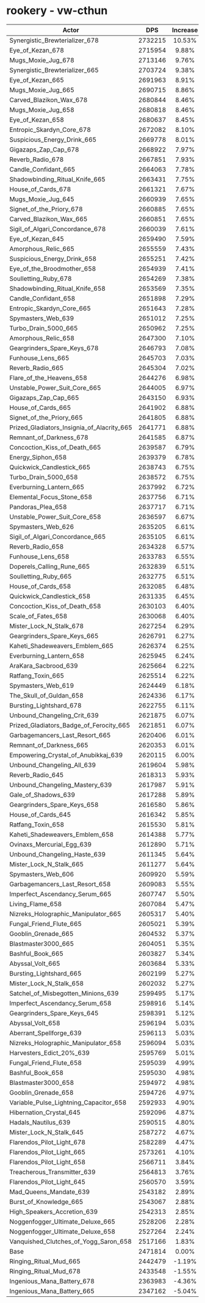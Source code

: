 # rookery - vw-cthun
| Actor | DPS | Increase |
|---|:---:|:---:|
|Synergistic_Brewterializer_678|2732215|10.53%|
|Eye_of_Kezan_678|2715954|9.88%|
|Mugs_Moxie_Jug_678|2713146|9.76%|
|Synergistic_Brewterializer_665|2703724|9.38%|
|Eye_of_Kezan_665|2691963|8.91%|
|Mugs_Moxie_Jug_665|2690715|8.86%|
|Carved_Blazikon_Wax_678|2680844|8.46%|
|Mugs_Moxie_Jug_658|2680818|8.46%|
|Eye_of_Kezan_658|2680637|8.45%|
|Entropic_Skardyn_Core_678|2672082|8.10%|
|Suspicious_Energy_Drink_665|2669778|8.01%|
|Gigazaps_Zap_Cap_678|2668922|7.97%|
|Reverb_Radio_678|2667851|7.93%|
|Candle_Confidant_665|2664063|7.78%|
|Shadowbinding_Ritual_Knife_665|2663431|7.75%|
|House_of_Cards_678|2661321|7.67%|
|Mugs_Moxie_Jug_645|2660939|7.65%|
|Signet_of_the_Priory_678|2660885|7.65%|
|Carved_Blazikon_Wax_665|2660851|7.65%|
|Sigil_of_Algari_Concordance_678|2660039|7.61%|
|Eye_of_Kezan_645|2659490|7.59%|
|Amorphous_Relic_665|2655559|7.43%|
|Suspicious_Energy_Drink_658|2655251|7.42%|
|Eye_of_the_Broodmother_658|2654939|7.41%|
|Soulletting_Ruby_678|2654269|7.38%|
|Shadowbinding_Ritual_Knife_658|2653569|7.35%|
|Candle_Confidant_658|2651898|7.29%|
|Entropic_Skardyn_Core_665|2651643|7.28%|
|Spymasters_Web_639|2651012|7.25%|
|Turbo_Drain_5000_665|2650962|7.25%|
|Amorphous_Relic_658|2647300|7.10%|
|Geargrinders_Spare_Keys_678|2646793|7.08%|
|Funhouse_Lens_665|2645703|7.03%|
|Reverb_Radio_665|2645304|7.02%|
|Flare_of_the_Heavens_658|2644276|6.98%|
|Unstable_Power_Suit_Core_665|2644005|6.97%|
|Gigazaps_Zap_Cap_665|2643150|6.93%|
|House_of_Cards_665|2641902|6.88%|
|Signet_of_the_Priory_665|2641805|6.88%|
|Prized_Gladiators_Insignia_of_Alacrity_665|2641771|6.88%|
|Remnant_of_Darkness_678|2641585|6.87%|
|Concoction_Kiss_of_Death_665|2639587|6.79%|
|Energy_Siphon_658|2639379|6.78%|
|Quickwick_Candlestick_665|2638743|6.75%|
|Turbo_Drain_5000_658|2638572|6.75%|
|Everburning_Lantern_665|2637992|6.72%|
|Elemental_Focus_Stone_658|2637756|6.71%|
|Pandoras_Plea_658|2637717|6.71%|
|Unstable_Power_Suit_Core_658|2636597|6.67%|
|Spymasters_Web_626|2635205|6.61%|
|Sigil_of_Algari_Concordance_665|2635105|6.61%|
|Reverb_Radio_658|2634328|6.57%|
|Funhouse_Lens_658|2633783|6.55%|
|Doperels_Calling_Rune_665|2632839|6.51%|
|Soulletting_Ruby_665|2632775|6.51%|
|House_of_Cards_658|2632085|6.48%|
|Quickwick_Candlestick_658|2631335|6.45%|
|Concoction_Kiss_of_Death_658|2630103|6.40%|
|Scale_of_Fates_658|2630068|6.40%|
|Mister_Lock_N_Stalk_678|2627254|6.29%|
|Geargrinders_Spare_Keys_665|2626791|6.27%|
|Kaheti_Shadeweavers_Emblem_665|2626374|6.25%|
|Everburning_Lantern_658|2625945|6.24%|
|AraKara_Sacbrood_639|2625664|6.22%|
|Ratfang_Toxin_665|2625514|6.22%|
|Spymasters_Web_619|2624449|6.18%|
|The_Skull_of_Guldan_658|2624336|6.17%|
|Bursting_Lightshard_678|2622755|6.11%|
|Unbound_Changeling_Crit_639|2621875|6.07%|
|Prized_Gladiators_Badge_of_Ferocity_665|2621851|6.07%|
|Garbagemancers_Last_Resort_665|2620406|6.01%|
|Remnant_of_Darkness_665|2620353|6.01%|
|Empowering_Crystal_of_Anubikkaj_639|2620115|6.00%|
|Unbound_Changeling_All_639|2619604|5.98%|
|Reverb_Radio_645|2618313|5.93%|
|Unbound_Changeling_Mastery_639|2617987|5.91%|
|Gale_of_Shadows_639|2617288|5.89%|
|Geargrinders_Spare_Keys_658|2616580|5.86%|
|House_of_Cards_645|2616342|5.85%|
|Ratfang_Toxin_658|2615530|5.81%|
|Kaheti_Shadeweavers_Emblem_658|2614388|5.77%|
|Ovinaxs_Mercurial_Egg_639|2612890|5.71%|
|Unbound_Changeling_Haste_639|2611345|5.64%|
|Mister_Lock_N_Stalk_665|2611277|5.64%|
|Spymasters_Web_606|2609920|5.59%|
|Garbagemancers_Last_Resort_658|2609083|5.55%|
|Imperfect_Ascendancy_Serum_665|2607747|5.50%|
|Living_Flame_658|2607084|5.47%|
|Nizreks_Holographic_Manipulator_665|2605317|5.40%|
|Fungal_Friend_Flute_665|2605021|5.39%|
|Gooblin_Grenade_665|2604532|5.37%|
|Blastmaster3000_665|2604051|5.35%|
|Bashful_Book_665|2603827|5.34%|
|Abyssal_Volt_665|2603684|5.33%|
|Bursting_Lightshard_665|2602199|5.27%|
|Mister_Lock_N_Stalk_658|2602032|5.27%|
|Satchel_of_Misbegotten_Minions_639|2599495|5.17%|
|Imperfect_Ascendancy_Serum_658|2598916|5.14%|
|Geargrinders_Spare_Keys_645|2598391|5.12%|
|Abyssal_Volt_658|2596194|5.03%|
|Aberrant_Spellforge_639|2596113|5.03%|
|Nizreks_Holographic_Manipulator_658|2596094|5.03%|
|Harvesters_Edict_20%_639|2595769|5.01%|
|Fungal_Friend_Flute_658|2595039|4.99%|
|Bashful_Book_658|2595030|4.98%|
|Blastmaster3000_658|2594972|4.98%|
|Gooblin_Grenade_658|2594726|4.97%|
|Variable_Pulse_Lightning_Capacitor_658|2592933|4.90%|
|Hibernation_Crystal_645|2592096|4.87%|
|Hadals_Nautilus_639|2590515|4.80%|
|Mister_Lock_N_Stalk_645|2587272|4.67%|
|Flarendos_Pilot_Light_678|2582289|4.47%|
|Flarendos_Pilot_Light_665|2573261|4.10%|
|Flarendos_Pilot_Light_658|2566711|3.84%|
|Treacherous_Transmitter_639|2564813|3.76%|
|Flarendos_Pilot_Light_645|2560570|3.59%|
|Mad_Queens_Mandate_639|2543182|2.89%|
|Burst_of_Knowledge_665|2543067|2.88%|
|High_Speakers_Accretion_639|2542313|2.85%|
|Noggenfogger_Ultimate_Deluxe_665|2528206|2.28%|
|Noggenfogger_Ultimate_Deluxe_658|2527264|2.24%|
|Vanquished_Clutches_of_Yogg_Saron_658|2517166|1.83%|
|Base|2471814|0.00%|
|Ringing_Ritual_Mud_665|2442479|-1.19%|
|Ringing_Ritual_Mud_678|2433548|-1.55%|
|Ingenious_Mana_Battery_678|2363983|-4.36%|
|Ingenious_Mana_Battery_665|2347162|-5.04%|
